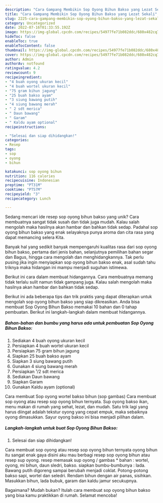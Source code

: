 ```yaml
---
description: "Cara Gampang Membikin Sop Oyong Bihun Bakso yang Lezat Sekali"
title: "Cara Gampang Membikin Sop Oyong Bihun Bakso yang Lezat Sekali"
slug: 2225-cara-gampang-membikin-sop-oyong-bihun-bakso-yang-lezat-sekali
category: Uncategorized
date: 2022-07-16T01:33:55.192Z
image: https://img-global.cpcdn.com/recipes/54977fe71b082ddc/680x482cq70/sop-oyong-bihun-bakso-foto-resep-utama.jpg
hideToc: false
enableToc: true
enableTocContent: false
thumbnail: https://img-global.cpcdn.com/recipes/54977fe71b082ddc/680x482cq70/sop-oyong-bihun-bakso-foto-resep-utama.jpg
cover: https://img-global.cpcdn.com/recipes/54977fe71b082ddc/680x482cq70/sop-oyong-bihun-bakso-foto-resep-utama.jpg
author: Admin
authorAv: notfound
ratingvalue: 4.2
reviewcount: 9
recipeingredient:
- "4 buah oyong ukuran kecil"
- "4 buah wortel ukuran kecil"
- "75 gram bihun jagung"
- "25 buah bakso ayam"
- "3 siung bawang putih"
- "4 siung bawang merah"
- " 2 sdt merica"
- " Daun bawang"
- " Garam"
- " Kaldu ayam optional"
recipeinstructions:

- "Selesai dan siap dihidangkan!"
categories:
- Resep
tags:
- sop
- oyong
- bihun

katakunci: sop oyong bihun 
nutrition: 116 calories
recipecuisine: Indonesian
preptime: "PT31M"
cooktime: "PT57M"
recipeyield: "3"
recipecategory: Lunch

---
```





Sedang mencari ide resep sop oyong bihun bakso yang unik? Cara membuatnya sangat tidak susah dan tidak juga mudah. Kalau salah mengolah maka hasilnya akan hambar dan bahkan tidak sedap. Padahal sop oyong bihun bakso yang enak selayaknya punya aroma dan cita rasa yang dapat memancing selera Kita.





Banyak hal yang sedikit banyak mempengaruhi kualitas rasa dari sop oyong bihun bakso, pertama dari jenis bahan, selanjutnya pemilihan bahan segar dan Bagus, hingga cara mengolah dan menghidangkannya. Tak perlu pusing jika ingin menyiapkan sop oyong bihun bakso enak,      asal sudah tahu triknya maka hidangan ini mampu menjadi suguhan istimewa.














Berikut ini cara dalam membuat hidangannya. Cara membuatnya memang tidak terlalu sulit namun tidak gampang juga. Kalau salah mengolah maka hasilnya akan hambar dan bahkan tidak sedap.






Berikut ini ada beberapa tips dan trik praktis yang dapat diterapkan untuk mengolah sop oyong bihun bakso yang siap dikreasikan. Anda bisa membuat Sop Oyong Bihun Bakso memakai 10 bahan dan 0 tahap pembuatan. Berikut ini langkah-langkah dalam membuat hidangannya.

<!--inarticleads1-->

##### Bahan-bahan dan bumbu yang harus ada untuk pembuatan Sop Oyong Bihun Bakso:

1. Sediakan 4 buah oyong ukuran kecil
1. Persiapkan 4 buah wortel ukuran kecil
1. Persiapkan 75 gram bihun jagung
1. Siapkan 25 buah bakso ayam
1. Siapkan 3 siung bawang putih
1. Gunakan 4 siung bawang merah
1. Persiapkan  ¹/2 sdt merica
1. Sediakan  Daun bawang
1. Siapkan  Garam
1. Gunakan  Kaldu ayam (optional)


Cara membuat Sop oyong wortel bakso bihun (sop gambas) Cara membuat sop oyong atau resep sop oyong bihun ternyata. Sup oyong bakso ikan, menu makan di rumah yang sehat, lezat, dan mudah. Satu trik lagi yang harus diingat adalah tekstur oyong yang cepat empuk, maka sebaiknya oyong dimasukkan. Sayur oyong bakso ini bisa menjadi pilihan dalam. 

<!--inarticleads2-->

##### Langkah-langkah untuk buat Sop Oyong Bihun Bakso:


1. Selesai dan siap dihidangkan!

Cara membuat sop oyong atau resep sop oyong bihun ternyata oyong bihun itu sangat enak gaya disini aku mau berbagi resep sop oyong bihun atau resep sup oyong. resep memasak sup oyong / gambas * bahan : wortel, oyong, mi bihun, daun sledri, bakso. siapkan bumbu-bumbunya : lada. Bawang putih digoreng sampai berubah menjadi coklat. Potong-potong bakso sapi, wortel dan seledri. Rendam bihun dengan air panas, sisihkan. Masukkan bihun, lada bubuk, garam dan kaldu jamur secukupnya. 

Bagaimana? Mudah bukan? Itulah cara membuat sop oyong bihun bakso yang bisa kamu praktikkan di rumah. Selamat mencoba!
